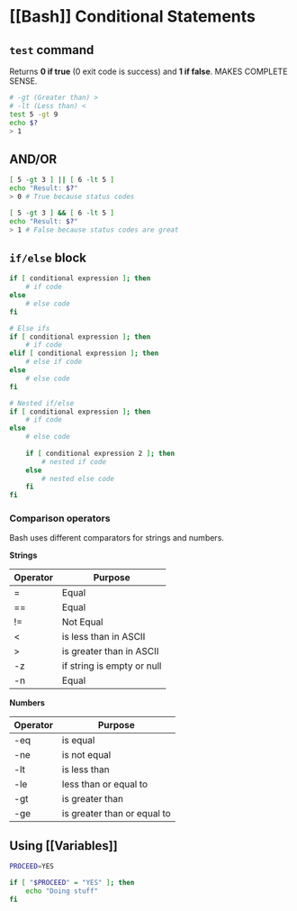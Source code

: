 # [[Bash]] Conditional Statements

## `test` command
Returns **0 if true** (0 exit code is success) and **1 if false**. MAKES COMPLETE SENSE.
```bash
# -gt (Greater than) >
# -lt (Less than) <
test 5 -gt 9
echo $?
> 1
```

## AND/OR
```bash
[ 5 -gt 3 ] || [ 6 -lt 5 ]
echo "Result: $?"
> 0 # True because status codes

[ 5 -gt 3 ] && [ 6 -lt 5 ]
echo "Result: $?"
> 1 # False because status codes are great
```

## `if/else` block
```bash
if [ conditional expression ]; then
	# if code
else
	# else code
fi
```

```bash
# Else ifs
if [ conditional expression ]; then
	# if code
elif [ conditional expression ]; then
	# else if code
else
	# else code
fi
```

```bash
# Nested if/else
if [ conditional expression ]; then
	# if code
else
	# else code
	
	if [ conditional expression 2 ]; then
		# nested if code
	else
		# nested else code
	fi
fi
```

### Comparison operators
Bash uses different comparators for strings and numbers.

**Strings**

Operator 	| Purpose	
--------- 	| --------- 
	=		| Equal
	== 		| Equal
	!= 		| Not Equal
	\<		| is less than in ASCII
	\>		| is greater than in ASCII 	
	-z		| if string is empty or null
	-n		| Equal 					


**Numbers**

Operator	|	Purpose
---------	| ------------
	-eq		|	is equal
	-ne		|	is not equal
	-lt		|	is less than
	-le		|	less than or equal to
	-gt		|	is greater than
	-ge		|	is greater than or equal to


## Using [[Variables]]
```bash
PROCEED=YES

if [ "$PROCEED" = "YES" ]; then
	echo "Doing stuff"
fi
```